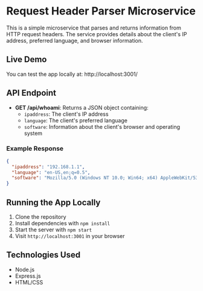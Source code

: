 # Request Header Parser Microservice

This is a simple microservice that parses and returns information from HTTP request headers. The service provides details about the client's IP address, preferred language, and browser information.

## Live Demo

You can test the app locally at: http://localhost:3001/

## API Endpoint

- **GET /api/whoami**: Returns a JSON object containing:
  - `ipaddress`: The client's IP address
  - `language`: The client's preferred language
  - `software`: Information about the client's browser and operating system

### Example Response

```json
{
  "ipaddress": "192.168.1.1",
  "language": "en-US,en;q=0.5",
  "software": "Mozilla/5.0 (Windows NT 10.0; Win64; x64) AppleWebKit/537.36 (KHTML, like Gecko) Chrome/90.0.4430.212 Safari/537.36"
}
```

## Running the App Locally

1. Clone the repository
2. Install dependencies with `npm install`
3. Start the server with `npm start`
4. Visit `http://localhost:3001` in your browser

## Technologies Used

- Node.js
- Express.js
- HTML/CSS 